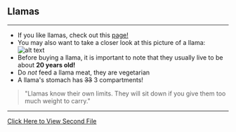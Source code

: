 ## Llamas
______
* If you like llamas, check out this [page!](https://www.nationalgeographic.com/animals/mammals/l/llama/)
* You may also want to take a closer look at this picture of a llama: ![alt text](https://cdn0.wideopenpets.com/wp-content/uploads/2018/03/llama-770x405.png)
* Before buying a llama, it is important to note that they usually live to be about **20 years old!**
* Do *not* feed a llama meat, they are vegetarian
* A llama's stomach has ~~33~~ 3 compartments!
> "Llamas know their own limits.
> They will sit down if you give them too much weight to carry."

______

[Click Here to View Second File](https://github.com/slkmbb/Markdown/blob/master/File.md)
